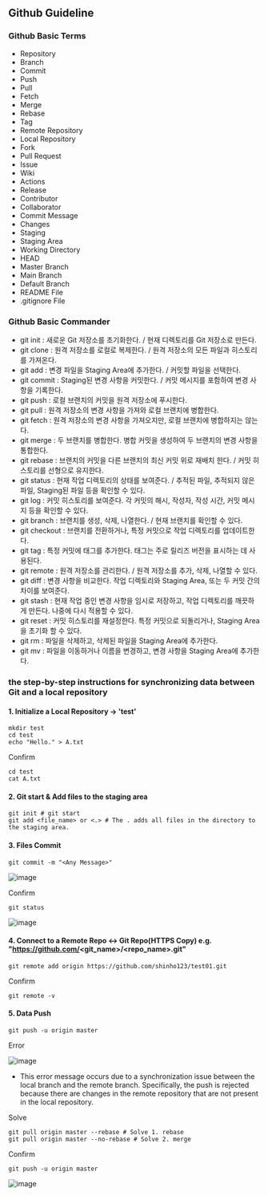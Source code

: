 ## Github Guideline

### Github Basic Terms

* Repository
* Branch
* Commit
* Push
* Pull
* Fetch
* Merge
* Rebase
* Tag
* Remote Repository
* Local Repository
* Fork
* Pull Request
* Issue
* Wiki
* Actions
* Release
* Contributor
* Collaborator
* Commit Message
* Changes
* Staging
* Staging Area
* Working Directory
* HEAD
* Master Branch
* Main Branch
* Default Branch
* README File
* .gitignore File

### Github Basic Commander

* git init : 새로운 Git 저장소를 초기화한다. / 현재 디렉토리를 Git 저장소로 만든다.
* git clone : 원격 저장소를 로컬로 복제한다. / 원격 저장소의 모든 파일과 히스토리를 가져온다.
* git add : 변경 파일을 Staging Area에 추가한다. / 커밋할 파일을 선택한다.
* git commit : Staging된 변경 사항을 커밋한다. / 커밋 메시지를 포함하여 변경 사항을 기록한다.
* git push : 로컬 브랜치의 커밋을 원격 저장소에 푸시한다.
* git pull : 원격 저장소의 변경 사항을 가져와 로컬 브랜치에 병합한다.
* git fetch : 원격 저장소의 변경 사항을 가져오지만, 로컬 브랜치에 병합하지는 않는다.
* git merge : 두 브랜치를 병합한다. 병합 커밋을 생성하여 두 브랜치의 변경 사항을 통합한다.
* git rebase : 브랜치의 커밋을 다른 브랜치의 최신 커밋 위로 재배치 한다. / 커밋 히스토리를 선형으로 유지한다. 
* git status : 현재 작업 디렉토리의 상태를 보여준다. / 추적된 파일, 추적되지 않은 파일, Staging된 파일 등을 확인할 수 있다.
* git log : 커밋 히스토리를 보여준다. 각 커밋의 해시, 작성자, 작성 시간, 커밋 메시지 등을 확인할 수 있다.
* git branch : 브랜치를 생성, 삭제, 나열한다. / 현재 브랜치를 확인할 수 있다.
* git checkout : 브랜치를 전환하거나, 특정 커밋으로 작업 디렉토리를 업데이트한다.
* git tag : 특정 커밋에 태그를 추가한다. 태그는 주로 릴리즈 버전을 표시하는 데 사용된다.
* git remote : 원격 저장소를 관리한다. / 원격 저장소를 추가, 삭제, 나열할 수 있다.
* git diff : 변경 사항을 비교한다. 작업 디렉토리와 Staging Area, 또는 두 커밋 간의 차이를 보여준다.
* git stash : 현재 작업 중인 변경 사항을 임시로 저장하고, 작업 디렉토리를 깨끗하게 만든다. 나중에 다시 적용할 수 있다.
* git reset : 커밋 히스토리를 재설정한다. 특정 커밋으로 되돌리거나, Staging Area을 초기화 할 수 있다.
* git rm : 파일을 삭제하고, 삭제된 파일을 Staging Area에 추가한다. 
* git mv : 파일을 이동하거나 이름을 변경하고, 변경 사항을 Staging Area에 추가한다.

### the step-by-step instructions for synchronizing data between Git and a local repository


#### 1. Initialize a Local Repository → 'test'
```git
mkdir test
cd test
echo "Hello." > A.txt
```

Confirm
```git
cd test
cat A.txt
```

#### 2. Git start & Add files to the staging area
```git
git init # git start
git add <file_name> or <.> # The . adds all files in the directory to the staging area.
```

#### 3. Files Commit
```git
git commit -m "<Any Message>"
```

![image](https://github.com/user-attachments/assets/de950500-b4d9-4bcd-a8df-73bec1fbcea4)


Confirm
```git
git status
```

![image](https://github.com/user-attachments/assets/5c06f30a-2734-481f-84e1-eb91a0539b21)

#### 4. Connect to a Remote Repo ↔ Git Repo(HTTPS Copy) e.g. "https://github.com/<git_name>/<repo_name>.git"
```git
git remote add origin https://github.com/shinho123/test01.git
```

Confirm
```git
git remote -v
```

#### 5. Data Push
```git
git push -u origin master
```

Error

![image](https://github.com/user-attachments/assets/483558e9-9034-4ed1-b2a8-6dbc9bc7a96c)

* This error message occurs due to a synchronization issue between the local branch and the remote branch. Specifically, the push is rejected because there are changes in the remote repository that are not present in the local repository.

Solve
```git
git pull origin master --rebase # Solve 1. rebase
git pull origin master --no-rebase # Solve 2. merge
```

Confirm
```git
git push -u origin master
```
![image](https://github.com/user-attachments/assets/009fbc40-1d08-44c1-80ad-63cbdfa0ff4b)


